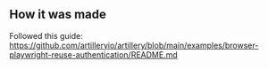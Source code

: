 ## How it was made

Followed this guide:
https://github.com/artilleryio/artillery/blob/main/examples/browser-playwright-reuse-authentication/README.md